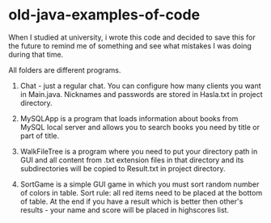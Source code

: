 # old-java-examples-of-code
When I studied at university, i wrote this code and decided to save this for the future to remind me of something and see what mistakes I was doing during that time.

All folders are different programs.

1) Chat - just a regular chat. You can configure how many clients you want in Main.java. Nicknames and passwords are stored in Hasla.txt in project directory.

2) MySQLApp is a program that loads information about books from MySQL local server and allows you to search books you need by title or part of title.

3) WalkFileTree is a program where you need to put your directory path in GUI and all content from .txt extension files in that directory and its subdirectories will be copied to Result.txt in project directory.

4) SortGame is a simple GUI game in which you must sort random number of colors in table. Sort rule: all red items need to be placed at the bottom of table. At the end if you have a result which is better then other's results - your name and score will be placed in highscores list.
